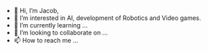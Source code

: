 - 👋 Hi, I’m Jacob,
- 👀 I’m interested in AI, development of Robotics and Video games. 
- 🌱 I’m currently learning ...
- 💞️ I’m looking to collaborate on ...
- 📫 How to reach me ...

<!---
macca09lfc/macca09lfc is a ✨ special ✨ repository because its `README.md` (this file) appears on your GitHub profile.
You can click the Preview link to take a look at your changes.
--->
